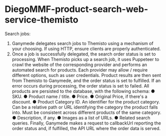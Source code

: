 # DiegoMMF-product-search-web-service-themisto
Search jobs: 
1) Ganymede delegates search jobs to Themisto using a mechanism of your choosing. If using HTTP, ensure clients are properly authenticated.
2) Once a job is successfully delegated, the
search order status is set to processing.
When Themisto picks up a search job, it uses Puppeteer to crawl the website of the
corresponding provider and performs an automated search for products. Each provider may
allow / require different options, such as user credentials.
Product results are then sent from Themisto to Ganymede, and the order status is set to
fulfilled. If an error occurs during processing, the order status is set to failed.
All products are persisted to the database, with the following schema:
● SKU.
● Product name / title.
● Price.
● Original Price, if there's a discount.
● Product Category ID. An identifier for the product category. Can be a relative path or
URL identifying the category the product falls into. Must be consistent across different
products of the same category.
● Description, if any.
● Images as a list of URLs.
● Related search queries.
Finally, Ganymede makes a request to callbackUrl reporting the order status and, if fulfilled, the
API URL where the order data is served.